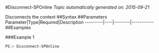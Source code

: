 #Disconnect-SPOnline
*Topic automatically generated on: 2015-09-21*

Disconnects the context
##Syntax
##Parameters
Parameter|Type|Required|Description
---------|----|--------|-----------
##Examples

###Example 1
```powershell
PS:> Disconnect-SPOnline
```


